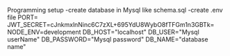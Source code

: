Programming setup
-create database in Mysql like schema.sql
-create .env file
PORT=
JWT_SECRET=cJnkmxlnNinc6C7zXL+695YdU8WybO8fTFGm1n3GBTk=
NODE_ENV=development
DB_HOST="localhost"
DB_USER="Mysql userName"
DB_PASSWORD="Mysql password"
DB_NAME="database name"
